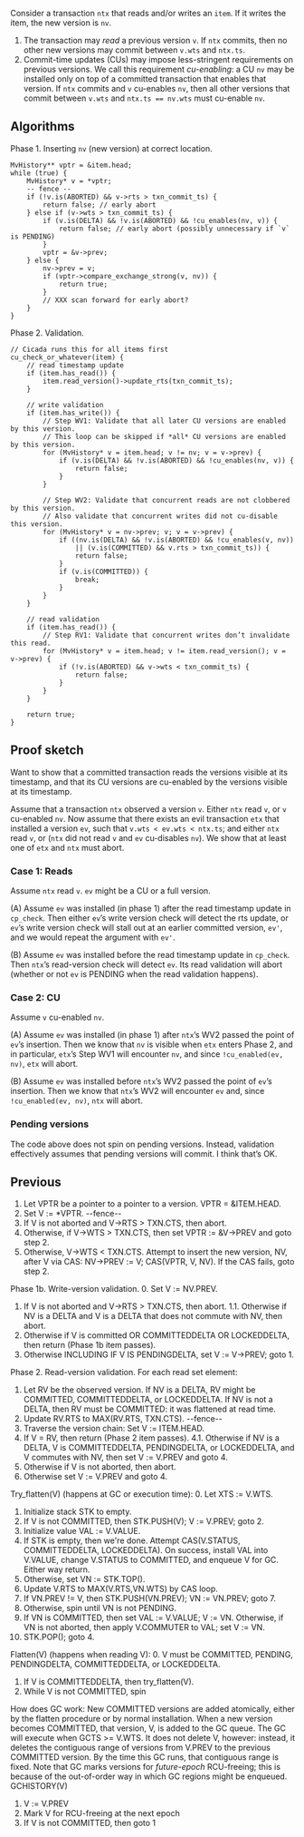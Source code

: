 Consider a transaction `ntx` that reads and/or writes an `item`. If it writes
the item, the new version is `nv`.

1. The transaction may *read* a previous version `v`. If `ntx` commits, then
   no other new versions may commit between `v.wts` and `ntx.ts`.
2. Commit-time updates (CUs) may impose less-stringent requirements on
   previous versions. We call this requirement *cu-enabling*: a CU `nv` may be
   installed only on top of a committed transaction that enables that version.
   If `ntx` commits and `v` cu-enables `nv`, then all other versions that
   commit between `v.wts` and `ntx.ts == nv.wts` must cu-enable `nv`.

## Algorithms

Phase 1. Inserting `nv` (new version) at correct location.

```
MvHistory** vptr = &item.head;
while (true) {
    MvHistory* v = *vptr;
    -- fence --
    if (!v.is(ABORTED) && v->rts > txn_commit_ts) {
        return false; // early abort
    } else if (v->wts > txn_commit_ts) {
        if (v.is(DELTA) && !v.is(ABORTED) && !cu_enables(nv, v)) {
            return false; // early abort (possibly unnecessary if `v` is PENDING)
        }
        vptr = &v->prev;
    } else {
        nv->prev = v;
        if (vptr->compare_exchange_strong(v, nv)) {
            return true;
        }
        // XXX scan forward for early abort?
    }
}
```

Phase 2. Validation.

```
// Cicada runs this for all items first
cu_check_or_whatever(item) {
    // read timestamp update
    if (item.has_read()) {
        item.read_version()->update_rts(txn_commit_ts);
    }

    // write validation
    if (item.has_write()) {
        // Step WV1: Validate that all later CU versions are enabled by this version.
        // This loop can be skipped if *all* CU versions are enabled by this version.
        for (MvHistory* v = item.head; v != nv; v = v->prev) {
            if (v.is(DELTA) && !v.is(ABORTED) && !cu_enables(nv, v)) {
                return false;
            }
        }

        // Step WV2: Validate that concurrent reads are not clobbered by this version.
        // Also validate that concurrent writes did not cu-disable this version.
        for (MvHistory* v = nv->prev; v; v = v->prev) {
            if ((nv.is(DELTA) && !v.is(ABORTED) && !cu_enables(v, nv))
                || (v.is(COMMITTED) && v.rts > txn_commit_ts)) {
                return false;
            }
            if (v.is(COMMITTED)) {
                break;
            }
        }
    }

    // read validation
    if (item.has_read()) {
        // Step RV1: Validate that concurrent writes don’t invalidate this read.
        for (MvHistory* v = item.head; v != item.read_version(); v = v->prev) {
            if (!v.is(ABORTED) && v->wts < txn_commit_ts) {
                return false;
            }
        }
    }

    return true;
}
```

## Proof sketch

Want to show that a committed transaction reads the versions visible at its
timestamp, and that its CU versions are cu-enabled by the versions visible at
its timestamp.

Assume that a transaction `ntx` observed a version `v`. Either `ntx` read `v`,
or `v` cu-enabled `nv`. Now assume that there exists an evil transaction `etx`
that installed a version `ev`, such that `v.wts < ev.wts < ntx.ts`; and either
`ntx` read `v`, or (`ntx` did not read `v` and `ev` cu-disables `nv`). We show
that at least one of `etx` and `ntx` must abort.

### Case 1: Reads

Assume `ntx` read `v`. `ev` might be a CU or a full version.

(A) Assume `ev` was installed (in phase 1) after the read timestamp update in
`cp_check`. Then either `ev`’s write version check will detect the rts update,
or `ev`’s write version check will stall out at an earlier committed version,
`ev'`, and we would repeat the argument with `ev'`.

(B) Assume `ev` was installed before the read timestamp update in `cp_check`.
Then `ntx`’s read-version check will detect `ev`. Its read validation will
abort (whether or not `ev` is PENDING when the read validation happens).

### Case 2: CU

Assume `v` cu-enabled `nv`.

(A) Assume `ev` was installed (in phase 1) after `ntx`’s WV2 passed the point
of `ev`’s insertion. Then we know that `nv` is visible when `etx` enters Phase
2, and in particular, `etx`’s Step WV1 will encounter `nv`, and since `!cu_enabled(ev,
nv)`, `etx` will abort.

(B) Assume `ev` was installed before `ntx`’s WV2 passed the point of `ev`’s
insertion. Then we know that `ntx`’s WV2 will encounter `ev` and, since
`!cu_enabled(ev, nv)`, `ntx` will abort.

### Pending versions

The code above does not spin on pending versions. Instead, validation
effectively assumes that pending versions will commit. I think that’s OK.

## Previous

1. Let VPTR be a pointer to a pointer to a version. VPTR = &ITEM.HEAD.
2. Set V := *VPTR. --fence--
3. If V is not aborted and V->RTS > TXN.CTS, then abort.
4. Otherwise, if V->WTS > TXN.CTS, then set VPTR := &V->PREV and goto step 2.
5. Otherwise, V->WTS < TXN.CTS. Attempt to insert the new version, NV, after V via CAS: NV->PREV := V; CAS(VPTR, V, NV). If the CAS fails, goto step 2.

Phase 1b. Write-version validation. 
0. Set V := NV.PREV.
1. If V is not aborted and V->RTS > TXN.CTS, then abort.
1.1. Otherwise if NV is a DELTA and V is a DELTA that does not commute with NV, then abort.
2. Otherwise if V is committed OR COMMITTEDDELTA OR LOCKEDDELTA, then return (Phase 1b item passes).
3. Otherwise INCLUDING IF V IS PENDINGDELTA, set V := V->PREV; goto 1.
 
Phase 2. Read-version validation.
For each read set element:
1. Let RV be the observed version. If NV is a DELTA, RV might be COMMITTED, COMMITTEDDELTA, or LOCKEDDELTA. If NV is not a DELTA, then RV must be COMMITTED: it was flattened at read time.
2. Update RV.RTS to MAX(RV.RTS, TXN.CTS). --fence--
3. Traverse the version chain: Set V := ITEM.HEAD.
4. If V = RV, then return (Phase 2 item passes).
4.1. Otherwise if NV is a DELTA, V is COMMITTEDDELTA, PENDINGDELTA, or LOCKEDDELTA, and V commutes with NV, then set V := V.PREV and goto 4.
5. Otherwise if V is not aborted, then abort.
6. Otherwise set V := V.PREV and goto 4.

Try_flatten(V) (happens at GC or execution time):
0. Let XTS := V.WTS.
1. Initialize stack STK to empty.
2. If V is not COMMITTED, then STK.PUSH(V); V := V.PREV; goto 2.
3. Initialize value VAL := V.VALUE.
4. If STK is empty, then we're done. Attempt CAS(V.STATUS, COMMITTEDDELTA, LOCKEDDELTA). On success, install VAL into V.VALUE, change V.STATUS to COMMITTED, and enqueue V for GC. Either way return.
5. Otherwise, set VN := STK.TOP().
6. Update V.RTS to MAX(V.RTS,VN.WTS) by CAS loop.
7. If VN.PREV != V, then STK.PUSH(VN.PREV); VN := VN.PREV; goto 7.
8. Otherwise, spin until VN is not PENDING.
9. If VN is COMMITTED, then set VAL := V.VALUE; V := VN. Otherwise, if VN is not aborted, then apply V.COMMUTER to VAL; set V := VN.
10. STK.POP(); goto 4.

Flatten(V) (happens when reading V):
0. V must be COMMITTED, PENDING, PENDINGDELTA, COMMITTEDDELTA, or LOCKEDDELTA.
1. If V is COMMITTEDDELTA, then try_flatten(V).
2. While V is not COMMITTED, spin

How does GC work:
New COMMITTED versions are added atomically, either by the flatten procedure or by normal installation. When a new version becomes COMMITTED, that version, V, is added to the GC queue. The GC will execute when GCTS >= V.WTS. It does not delete V, however: instead, it deletes the contiguous range of versions from V.PREV to the previous COMMITTED version. By the time this GC runs, that contiguous range is fixed. Note that GC marks versions for *future-epoch* RCU-freeing; this is because of the out-of-order way in which GC regions might be enqueued.
GCHISTORY(V)
1. V := V.PREV
2. Mark V for RCU-freeing at the next epoch
3. If V is not COMMITTED, then goto 1
